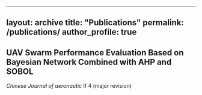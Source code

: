 
---
layout: archive
title: "Publications"
permalink: /publications/
author_profile: true
---


## UAV Swarm Performance Evaluation Based on Bayesian Network Combined with AHP and SOBOL
*Chinese Journal of aeronautic* If 4 (major revision)
